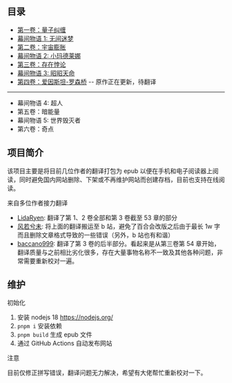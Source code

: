 ## 目录

- [第一卷：量子纠缠](/books/01/)
- [幕间物语 1: 无间迷梦](/books/02/幕间-1-无间迷梦)
- [第二卷：宇宙膨胀](/books/02/)
- [幕间物语 2: 小玛德莱娜](/books/03/幕间-2-小玛德莱娜)
- [第三卷：存在悖论](/books/03/)
- [幕间物语 3: 昭昭天命](/books/04/幕间-3-昭昭天命)
- [第四卷：爱因斯坦-罗森桥](/books/04/) -- 原作正在更新，待翻译

---

- 幕间物语 4: 超人
- 第五卷：暗能量
- 幕间物语 5: 世界毁灭者
- 第六卷：奇点

## 项目简介

该项目主要是将目前几位作者的翻译打包为 epub 以便在手机和电子阅读器上阅读，同时避免国内网站删除、下架或不再维护网站而创建存档，目前也支持在线阅读。

来自多位作者接力翻译

- [LidaRyen](https://bbs.yamibo.com/forum.php?mod=viewthread&tid=206113&extra=&authorid=61676): 翻译了第 1、2 卷全部和第 3 卷截至 53 章的部分
- [风若兮未](https://space.bilibili.com/47184018): 将上面的翻译搬运至 b 站，避免了百合会改版之后由于最长 1w 字而且删除文章格式导致的一些错误（另外，b 站也有和谐）
- [baccano999](https://space.bilibili.com/11781867): 翻译了第 3 卷的后半部分。看起来是从第三卷第 54 章开始，翻译质量与之前相比劣化很多，存在大量事物名称不一致及其他各种问题，非常需要重新校对一遍。

## 维护

初始化

1. 安装 nodejs 18 <https://nodejs.org/>
2. `pnpm i` 安装依赖
3. `pnpm build` 生成 epub 文件
4. 通过 GitHub Actions 自动发布网站

注意

目前仅修正拼写错误，翻译问题无力解决，希望有大佬帮忙重新校对一下。
